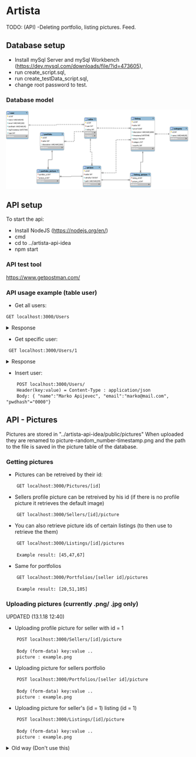 # Artista

TODO: (API) -Deleting portfolio, listing pictures. Feed.

## Database setup
- Install mySql Server and mySql Workbench (https://dev.mysql.com/downloads/file/?id=473605),
- run create_script.sql,
- run create_testData_script.sql,
- change root password to test.

### Database model
![alt text](https://github.com/tomazlunder/artista2/blob/master/artista-db/model.png "Model")


## API setup
To start the api:
- Install NodeJS (https://nodejs.org/en/)
- cmd
- cd to ../artista-api-idea
- npm start

### API test tool
https://www.getpostman.com/

### API usage example (table user)
- Get all users: 	 
```
GET localhost:3000/Users
```
<details>
  <summary>Response</summary>

```
  {
    "user": [
        {
            "id": 1,
            "name": "Anton Banana",
            "email": "anton.banana@mail.com",
            "pwdhash": "0000",
            "regTimestamp": "2018-01-13T18:39:28.000Z",
            "type": 0
        },
        {
            "id": 2,
            "name": "Benjamin Hruška",
            "email": "ben.hr@mail.com",
            "pwdhash": "0000",
            "regTimestamp": "2018-01-13T18:39:28.000Z",
            "type": 0
        }
    ]
}
```

</details>

- Get specific user:
```
 GET localhost:3000/Users/1
```
<details>
  <summary>Response</summary>
```
  {
    "user": [
        {
            "id": 1,
            "name": "Anton Banana",
            "email": "anton.banana@mail.com",
            "pwdhash": "0000",
            "regTimestamp": "2018-01-13T18:39:28.000Z",
            "type": 0
        }
    ]
}
```
</details>

- Insert user: 		 
```
	POST localhost:3000/Users/
 	Header(key:value) = Content-Type : application/json
 	Body: { "name":"Marko Apijevec", "email":"marko@mail.com", "pwdhash"="0000"}
```




## API - Pictures
Pictures are stored in "../artista-api-idea/public/pictures"
When uploaded they are renamed to picture-random_number-timestamp.png and the path to the file is saved in the picture table of the database.

### Getting pictures
- Pictures can be retreived by their id:

```
	GET localhost:3000/Pictures/[id]
```



- Sellers profile picture can be retreived by his id (if there is no profile picture it retrieves the default image)
```
	GET localhost:3000/Sellers/[id]/picture
```



- You can also retrieve picture ids of certain listings (to then use to retrieve the them)
```
	GET localhost:3000/Listings/[id]/pictures

	Example result: [45,47,67]
```

- Same for portfolios 
```
	GET localhost:3000/Portfolios/[seller id]/pictures

	Example result: [20,51,105]
```


### Uploading pictures (currently .png/ .jpg only)
UPDATED (13.1.18 12:40)

- Uploading profile picture for seller with id = 1
```
	POST localhost:3000/Sellers/[id]/picture

	Body (form-data) key:value ..
	picture : example.png
```

- Uploading picture for sellers portfolio
```
	POST localhost:3000/Portfolios/[seller id]/picture

	Body (form-data) key:value ..
	picture : example.png
```

- Uploading picture for seller's (id = 1) listing (id = 1)
```
	POST localhost:3000/Listings/[id]/picture

	Body (form-data) key:value ..
	picture : example.png
```





<details>
  <summary>Old way (Don't use this)</summary>

- Uploading profile picture for seller with id = 1
```
	POST localhost:3000/Pictures/addProfile

	Body (form-data) key:value ..
	picture : example.png
	seller : 1
```

- Uploading picture for sellers portfolio
```
	POST localhost:3000/Pictures/addPortfolio

	Body (form-data) key:value ..
	picture : example.png
	seller : 1
```

- Uploading picture for seller's (id = 1) listing (id = 1)
```
	POST localhost:3000/Pictures/addListing

	Body (form-data) key:value ..
	picture : example.png
	seller : 1
	listing : 1
```
</details>
